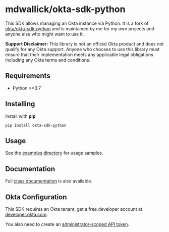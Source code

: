 # mdwallick/okta-sdk-python

This SDK allows managing an Okta instance via Python. It is a fork of
[okta/okta-sdk-python](https://github.com/okta/okta-sdk-python) and is
maintained by me for my own projects and anyone else who might want to use it.

**Support Disclaimer:** This library is not an official Okta product and does not qualify for any Okta support. Anyone who chooses to use this library must ensure that their implementation meets any applicable legal obligations including any Okta terms and conditions.

## Requirements

* Python >=3.7

## Installing

Install with **pip**

```shell
pip install okta-sdk-python
```

## Usage

See the [examples directory](https://github.com/mdwallick/okta-sdk-python/tree/master/examples)
for usage samples.

## Documentation

Full [class documentation](https://todo.url) is also available.

## Okta Configuration

This SDK requires an Okta tenant, get a free developer account at
[developer.okta.com](https://developer.okta.com).

You also need to create an [administrator-scoped API token](https://developer.okta.com/docs/guides/create-an-api-token/overview/).

